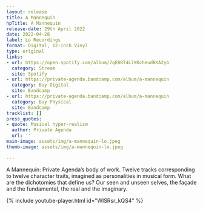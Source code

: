 ```yaml
---
layout: release
title: A Mannequin
hpTitle: A Mannequin
release-date: 29th April 2022
date: 2022-04-28
label: Lo Recordings
format: Digital, 12-inch Vinyl
type: original
links:
- url: https://open.spotify.com/album/7qE8RT4L7XKcheudBKA2yb
  category: Stream
  site: Spotify
- url: https://private-agenda.bandcamp.com/album/a-mannequin
  category: Buy Digital
  site: Bandcamp
- url: https://private-agenda.bandcamp.com/album/a-mannequin
  category: Buy Physical
  site: Bandcamp
tracklist: []
press_quotes:
- quote: Musical hyper-realism
  author: Private Agenda
  url: ''
main-image: assets/img/a-mannequin-lo.jpeg
thumb-image: assets/img/a-mannequin-lo.jpeg

---
```

A Mannequin: Private Agenda’s body of work. Twelve tracks corresponding to twelve character traits, imagined as personalities in musical form. What are the dichotomies that define us? Our seen and unseen selves, the façade and the fundamental, the real and the imaginary.

{% include youtube-player.html id="WlSRsr_kQS4" %}